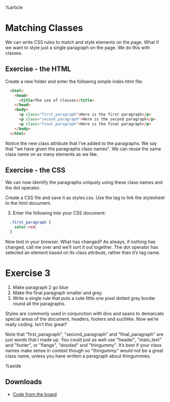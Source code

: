 %article



# Matching Classes

We can write CSS rules to match and style elements on the page. What if we want to style just a single paragraph on the page. We do this with classes.


## Exercise - the HTML

Create a new folder and enter the following simple index.html file.

```html
  <html>
    <head>
      <title>The use of classes</title>
    </head>
    <body>
      <p class="first_paragraph">Here is the first paragraph</p>
      <p class="second_paragraph">Here is the second paragraph</p>
      <p class="final_paragraph">Here is the final paragraph</p>
    </body>
  </html>
```





Notice the new class attribute that I’ve added to the paragraphs. We say that "we have given the paragraphs class names". We can reuse the same class name on as many elements as we like.


## Exercise - the CSS

We can now identify the paragraphs uniquely using these class names and the dot operator.

Create a CSS file and save it as styles.css. Use the <link> tag to link the stylesheet to the html document.

3. Enter the following into your CSS document:

```css
  .first_paragraph {
    color:red;
  }
```





Now test in your browser. What has changed? As always, if nothing has changed, call me over and we’ll sort it out together. The dot operator has selected an element based on its class attribute, rather than it’s tag name.

# Exercise 3

1. Make paragraph 2 go blue
2. Make the final paragraph smaller and grey.
3. Write a single rule that puts a cute little one pixel dotted grey border round all the paragraphs.

Styles are commonly used in conjunction with divs and spans to demarcate special areas of the document, headers, footers and suchlike. Now we’re really coding. Isn’t this great?

Note that "first_paragraph", "second_paragraph" and "final_paragraph" are just words that I made up. You could just as well use "header", "main_text" and "footer", or "flange", "doodad" and "thingummy". It’s best if your class names make sense in context though so "thingummy" would not be a great class name, unless you have written a paragraph about thingummies.


%aside

## Downloads

* [Code from the board](https://www.dropbox.com/sh/am2vvp02cnb34kh/AACLWO_8XVvtPJVQKxh-uhmEa?dl=1)
